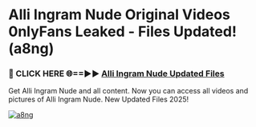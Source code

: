 # Alli Ingram Nude Original Videos 0nlyFans Leaked - Files Updated! (a8ng)

<h3>🔴 CLICK HERE 🌐==►► <a href="https://tinyurl.com/yc6ubb5a" rel="nofollow">Alli Ingram Nude Updated Files</a></h3>

Get Alli Ingram Nude and all content. Now you can access all videos and pictures of Alli Ingram Nude. New Updated Files 2025!

[![a8ng](https://i.imgur.com/7eu0CRL.gif)](https://tinyurl.com/yc6ubb5a)

